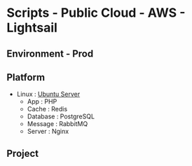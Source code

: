# Scripts - Public Cloud - AWS - Lightsail

## Environment - Prod

## Platform

* Linux : [Ubuntu Server](https://ubuntu.com/download/server/)
    * App : PHP
    * Cache : Redis
    * Database : PostgreSQL
    * Message : RabbitMQ
    * Server : Nginx

## Project

